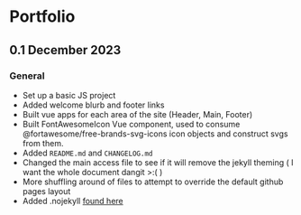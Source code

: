 # Portfolio

## 0.1 December 2023

### General

- Set up a basic JS project
- Added welcome blurb and footer links
- Built vue apps for each area of the site (Header, Main, Footer)
- Built FontAwesomeIcon Vue component, used to consume @fortawesome/free-brands-svg-icons icon objects and construct svgs from them.
- Added `README.md` and `CHANGELOG.md`
- Changed the main access file to see if it will remove the jekyll theming ( I want the whole document dangit >:( )
- More shuffling around of files to attempt to override the default github pages layout
- Added .nojekyll [found here](https://docs.github.com/en/pages/getting-started-with-github-pages/about-github-pages#static-site-generators:~:text=empty%20file%20called-,.nojekyll,-in%20the%20root)
